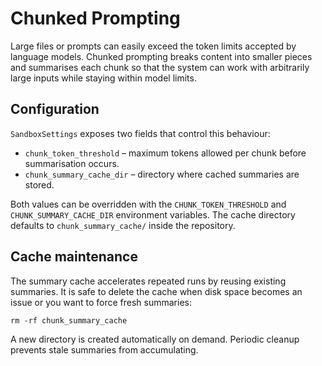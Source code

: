 # Chunked Prompting

Large files or prompts can easily exceed the token limits accepted by language models. Chunked prompting breaks content into smaller pieces and summarises each chunk so that the system can work with arbitrarily large inputs while staying within model limits.

## Configuration

`SandboxSettings` exposes two fields that control this behaviour:

- `chunk_token_threshold` – maximum tokens allowed per chunk before summarisation occurs.
- `chunk_summary_cache_dir` – directory where cached summaries are stored.

Both values can be overridden with the `CHUNK_TOKEN_THRESHOLD` and `CHUNK_SUMMARY_CACHE_DIR` environment variables. The cache directory defaults to `chunk_summary_cache/` inside the repository.

## Cache maintenance

The summary cache accelerates repeated runs by reusing existing summaries. It is safe to delete the cache when disk space becomes an issue or you want to force fresh summaries:

```
rm -rf chunk_summary_cache
```

A new directory is created automatically on demand. Periodic cleanup prevents stale summaries from accumulating.

